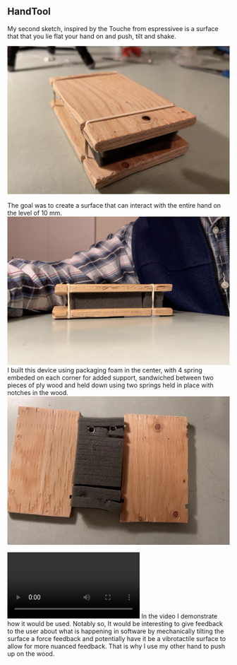 ## HandTool

My second sketch, inspired by the Touche from espressivee is a surface that that you lie flat your hand on and push, tilt and shake.

![](../photos/handtoolangle1.jpg)

The goal was to create a surface that can  interact with the entire hand on the level of 10 mm.
![](../photos/handtool.jpg)
I built this device using packaging foam in the center, with 4 spring embeded on each corner for added support, sandwiched between two pieces of ply wood and held down using two springs held in place with notches in the wood.
![](../photos/handtool_deconstructed.jpg)

![](../videos/usethehandtool.mp4)
In the video I demonstrate how it would be used. Notably so, It would be interesting to give feedback to the user about what is happening in software by mechanically tilting the surface a force feedback and potentially have it be a vibrotactile surface to allow for more nuanced feedback. That is why I use my other hand to push up on the wood.


